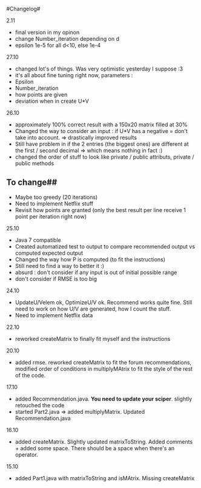 #Changelog#

2.11
- final version in my opinon
- change Number_iteration depending on d
- epsilon 1e-5 for all d<10, else 1e-4

27.10
- changed lot's of things. Was very optimistic yesterday I suppose :3
- it's all about fine tuning right now, parameters :
 - Epsilon
 - Number_iteration
 - how points are given
 - deviation when in create U*V

26.10
- approximately 100% correct result with a 150x20 matrix filled at 30%
 - Changed the way to consider an input : if U*V has a negative = don't take into account. => drastically improved results
 - Still have problem in if the 2 entries (the biggest ones) are different at the first / second decimal => which means nothing in fact :)
- changed the order of stuff to look like private / public  attributs, private / public  methods

## To change##
- Maybe too greedy (20 iterations)
- Need to implement Netflix stuff
- Revisit how points are granted (only the best result per line receive 1 point per iteration right now)

25.10
- Java 7 compatible
- Created automatized test to output to compare recommended output vs computed expected output
- Changed the way how P is computed (to fit the instructions)
- Still need to find a way to better it :)
 - absurd : don't consider if any input is out of initial possible range
 - don't consider if RMSE is too big

24.10
- UpdateU/Velem ok, OptimizeU/V ok. Recommend works quite fine. Still need to work on how U/V are generated, how I count the stuff.
- Need to implement Netflix data

22.10
- reworked createMatrix to finally fit myself and the instructions

20.10
- added rmse. reworked createMatrix to fit the forum recommendations, modified order of conditions in  multiplyMAtrix to fit the style of the rest of the code.

17.10
- added Recommendation.java. <strong>You need to update your sciper</strong>. slightly retouched the code
- started Part2.java => added multiplyMatrix. Updated Recommendation.java

16.10
- added createMatrix. Slightly updated matrixToString. Added comments + added some space. There should be a space when there's an operator.

15.10
- added Part1.java with matrixToString and isMAtrix. Missing createMatrix
